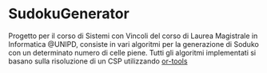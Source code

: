 # SudokuGenerator

Progetto per il corso di Sistemi con Vincoli del corso di Laurea Magistrale in Informatica @UNIPD, consiste in vari algoritmi per la generazione di Soduko con un determinato numero di celle piene.
Tutti gli algoritmi implementati si basano sulla risoluzione di un CSP utilizzando [or-tools](https://github.com/google/or-tools)
